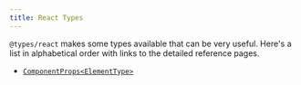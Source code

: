 ```yaml
---
title: React Types
---
```


`@types/react` makes some types available that can be very useful. Here's a list in alphabetical order with links to the detailed reference pages.

- [`ComponentProps<ElementType>`](/docs/react-types/ComponentProps)
